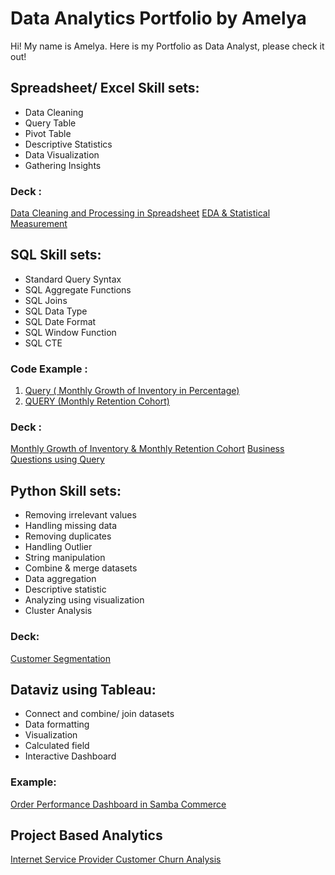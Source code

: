 # Data Analytics Portfolio by Amelya
Hi! My name is Amelya.
Here is my Portfolio as Data Analyst, please check it out!

## Spreadsheet/ Excel Skill sets:
* Data Cleaning
* Query Table
* Pivot Table
* Descriptive Statistics
* Data Visualization
* Gathering Insights

### Deck :
[Data Cleaning and Processing in Spreadsheet](https://docs.google.com/presentation/d/15-g5VY1sleHcjQo-w_vigb0gxzq6brKmk3LDD_Ud9X4/edit?usp=sharing)
[EDA & Statistical Measurement](https://docs.google.com/presentation/d/1yievl_EzX1DwMoe2hIWAXiZ6tJENlwSzdfxpf8q30yA/edit?usp=sharing)

## SQL Skill sets:
* Standard Query Syntax 
* SQL Aggregate Functions 
* SQL Joins
* SQL Data Type 
* SQL Date Format 
* SQL Window Function
* SQL CTE

### Code Example :
1. [Query ( Monthly Growth of Inventory in Percentage)](https://console.cloud.google.com/bigquery?sq=920021021598:1ba95be7d9d348aebe04f33e77b2ffaf)
2. [QUERY (Monthly Retention Cohort)](https://console.cloud.google.com/bigquery?sq=920021021598:d438200d5f994cf8925941399cba7e96)

### Deck :
[Monthly Growth of Inventory & Monthly Retention Cohort](https://docs.google.com/presentation/d/1ajFbRm6UjXD1h9kikmlnDyMdcZw2ayhHcuvG725jhqM/edit?usp=sharing)
[Business Questions using Query](https://docs.google.com/presentation/d/1I5vtuITgRnIocWiNJv_u39LNCwmssKv_JrwfpPbpFSw/edit?usp=sharing)

## Python Skill sets:
* Removing irrelevant values
* Handling missing data
* Removing duplicates
* Handling Outlier
* String manipulation
* Combine & merge datasets
* Data aggregation
* Descriptive statistic
* Analyzing using visualization
* Cluster Analysis

### Deck:
[Customer Segmentation](https://docs.google.com/presentation/d/1lKV3f43iVEo3WZDaGTzH2L_fdTEdYKcKjoIhUhWvj_A/edit?usp=sharing)

## Dataviz using Tableau:
* Connect and combine/ join datasets
* Data formatting
* Visualization
* Calculated field
* Interactive Dashboard

### Example:
[Order Performance Dashboard in Samba Commerce](https://docs.google.com/presentation/d/1dVt3fphlDKDdVgb9YLWSbvydrwmxABKEFj-LW2wM0hA/edit?usp=sharing)


## Project Based Analytics
[Internet Service Provider Customer Churn Analysis](https://docs.google.com/presentation/d/1_O_5gD8FX8COOHw-lonl0qx6eDcBBzBOqRFsvf6q4tE/edit?usp=sharing)
